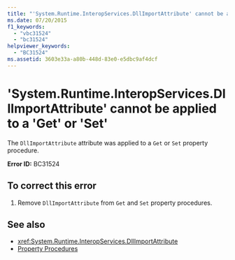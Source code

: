 ```yaml
---
title: "'System.Runtime.InteropServices.DllImportAttribute' cannot be applied to a 'Get' or 'Set'"
ms.date: 07/20/2015
f1_keywords: 
  - "vbc31524"
  - "bc31524"
helpviewer_keywords: 
  - "BC31524"
ms.assetid: 3603e33a-a80b-448d-83e0-e5dbc9af4dcf
---
```

# 'System.Runtime.InteropServices.DllImportAttribute' cannot be applied to a 'Get' or 'Set'
The `DllImportAttribute` attribute was applied to a `Get` or `Set` property procedure.  
  
 **Error ID:** BC31524  
  
## To correct this error  
  
1. Remove `DllImportAttribute` from `Get` and `Set` property procedures.  
  
## See also

- <xref:System.Runtime.InteropServices.DllImportAttribute>
- [Property Procedures](../../visual-basic/programming-guide/language-features/procedures/property-procedures.md)
